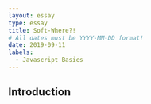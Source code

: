```yaml
---
layout: essay
type: essay
title: Soft-Where?!
# All dates must be YYYY-MM-DD format!
date: 2019-09-11
labels:
  - Javascript Basics
---
```


## Introduction
